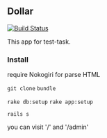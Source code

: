 ## Dollar
[![Build Status](https://travis-ci.org/Merff/dollar.svg?branch=master)](https://travis-ci.org/Merff/dollar)

This app for test-task.

### Install

require Nokogiri for parse HTML

```git clone``` ```bundle```

```rake db:setup``` ```rake app:setup```

```rails s```

you can visit '/' and '/admin'

